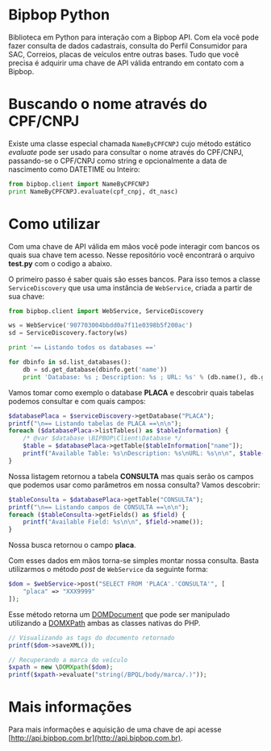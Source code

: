 # Bipbop Python

Biblioteca em Python para interação com a Bipbop API. Com ela você pode fazer consulta de dados cadastrais, consulta do Perfil Consumidor para SAC, Correios, placas de veículos entre outras bases. Tudo que você precisa é adquirir uma chave de API válida entrando em contato com a Bipbop.

# Buscando o nome através do CPF/CNPJ

Existe uma classe especial chamada `NameByCPFCNPJ` cujo método estático *evaluate* pode ser usado para consultar o nome através do CPF/CNPJ, passando-se o CPF/CNPJ como string e opcionalmente a data de nascimento como DATETIME ou Inteiro:

```python
from bipbop.client import NameByCPFCNPJ
print NameByCPFCNPJ.evaluate(cpf_cnpj, dt_nasc)
```

# Como utilizar

Com uma chave de API válida em mãos você pode interagir com bancos os quais sua chave tem acesso. Nesse repositório você encontrará o arquivo __test.py__ com o codigo a abaixo.

O primeiro passo é saber quais são esses bancos. Para isso temos a classe `ServiceDiscovery` que usa uma instância de `WebService`, criada a partir de sua chave:

```python
from bipbop.client import WebService, ServiceDiscovery

ws = WebService('907703004bbdd0a7f11e0398b5f200ac')
sd = ServiceDiscovery.factory(ws)

print '== Listando todos os databases =='

for dbinfo in sd.list_databases():
    db = sd.get_database(dbinfo.get('name'))
    print 'Database: %s ; Description: %s ; URL: %s' % (db.name(), db.get('description'), db.get('url'))
```

Vamos tomar como exemplo o database __PLACA__ e descobrir quais tabelas podemos consultar e com quais campos:

```php
$databasePlaca = $serviceDiscovery->getDatabase("PLACA");
printf("\n== Listando tabelas de PLACA ==\n\n");
foreach ($databasePlaca->listTables() as $tableInformation) {
    /* @var $database \BIPBOP\Client\Database */
    $table = $databasePlaca->getTable($tableInformation["name"]);
    printf("Available Table: %s\nDescription: %s\nURL: %s\n\n", $table->name(), $table->get("description"), $table->get("url"));
}
```

Nossa listagem retornou a tabela __CONSULTA__ mas quais serão os campos que podemos usar como parâmetros em nossa consulta? Vamos descobrir:

```php
$tableConsulta = $databasePlaca->getTable("CONSULTA");
printf("\n== Listando campos de CONSULTA ==\n\n");
foreach ($tableConsulta->getFields() as $field) {
	printf("Available Field: %s\n\n", $field->name());
}
```

Nossa busca retornou o campo __placa__.

Com esses dados em mãos torna-se simples montar nossa consulta. Basta utilizarmos o método *post* de `WebService` da seguinte forma:

```php
$dom = $webService->post("SELECT FROM 'PLACA'.'CONSULTA'", [
    "placa" => "XXX9999"
]);
```

Esse método retorna um [DOMDocument](http://php.net/manual/en/class.domdocument.php) que pode ser manipulado utilizando a [DOMXPath](http://php.net/manual/en/class.domxpath.php) ambas as classes nativas do PHP.

```php
// Visualizando as tags do documento retornado
printf($dom->saveXML());

// Recuperando a marca do veículo
$xpath = new \DOMXpath($dom);
printf($xpath->evaluate("string(/BPQL/body/marca/.)"));
```

# Mais informações

Para mais informações e aquisição de uma chave de api acesse [http://api.bipbop.com.br](http://api.bipbop.com.br).
